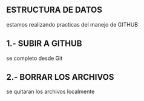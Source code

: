 ## ESTRUCTURA DE DATOS
estamos realizando practicas del manejo de GITHUB
## 1.- SUBIR A GITHUB
 se completo desde Git
## 2.- BORRAR LOS ARCHIVOS
  se quitaran los archivos localmente


